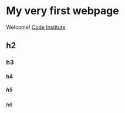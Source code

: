 # My very first webpage

Welcome! [Code Institute](https://codeinstitute.net)

## h2

### h3

#### h4

##### h5

###### h6
